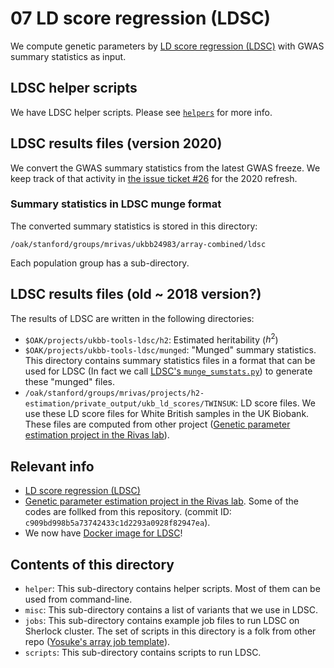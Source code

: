 # 07 LD score regression (LDSC)

We compute genetic parameters by [LD score regression (LDSC)](https://github.com/bulik/ldsc) with GWAS summary statistics as input.

## LDSC helper scripts

We have LDSC helper scripts. Please see [`helpers`](helpers) for more info.

## LDSC results files (version 2020)

We convert the GWAS summary statistics from the latest GWAS freeze. We keep track of that activity in [the issue ticket #26](https://github.com/rivas-lab/ukbb-tools/issues/26) for the 2020 refresh.

### Summary statistics in LDSC munge format

The converted summary statistics is stored in this directory:

`/oak/stanford/groups/mrivas/ukbb24983/array-combined/ldsc`

Each population group has a sub-directory.


## LDSC results files (old ~ 2018 version?)

The results of LDSC are written in the following directories:

- `$OAK/projects/ukbb-tools-ldsc/h2`: Estimated heritability ($h^2$)
- `$OAK/projects/ukbb-tools-ldsc/munged`: "Munged" summary statistics. This directory contains summary statistics files in a format that can be used for LDSC (In fact we call [LDSC's `munge_sumstats.py`](https://github.com/bulik/ldsc/blob/master/munge_sumstats.py)) to generate these "munged" files.
- `/oak/stanford/groups/mrivas/projects/h2-estimation/private_output/ukb_ld_scores/TWINSUK`: LD score files. We use these LD score files for White British samples in the UK Biobank. These files are computed from other project ([Genetic parameter estimation project in the Rivas lab](https://github.com/rivas-lab/genetic-parameter-estimation)).

## Relevant info

- [LD score regression (LDSC)](https://github.com/bulik/ldsc)
- [Genetic parameter estimation project in the Rivas lab](https://github.com/rivas-lab/genetic-parameter-estimation). Some of the codes are follked from this repository. (commit ID: `c909bd998b5a73742433c1d2293a0928f82947ea`).
- We now have [Docker image for LDSC](https://github.com/yk-tanigawa/docker-LDSC)!

## Contents of this directory

- `helper`: This sub-directory contains helper scripts. Most of them can be used from command-line.
- `misc`: This sub-directory contains a list of variants that we use in LDSC.
- `jobs`: This sub-directory contains example job files to run LDSC on Sherlock cluster. The set of scripts in this directory is a folk from other repo ([Yosuke's array job template](https://github.com/yk-tanigawa/array-job-template)).
- `scripts`: This sub-directory contains scripts to run LDSC.

